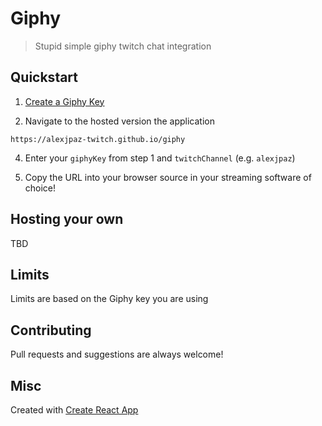 # Giphy

> Stupid simple giphy twitch chat integration

## Quickstart

1. [Create a Giphy Key](https://developers.giphy.com/dashboard/?create=true)

2. Navigate to the hosted version the application

```
https://alexjpaz-twitch.github.io/giphy
```

4. Enter your `giphyKey` from step 1 and `twitchChannel` (e.g. `alexjpaz`)

3. Copy the URL into your browser source in your streaming software of choice!

## Hosting your own 

TBD

## Limits

Limits are based on the Giphy key you are using

## Contributing

Pull requests and suggestions are always welcome!

## Misc

Created with [Create React App](./CRA.md)
